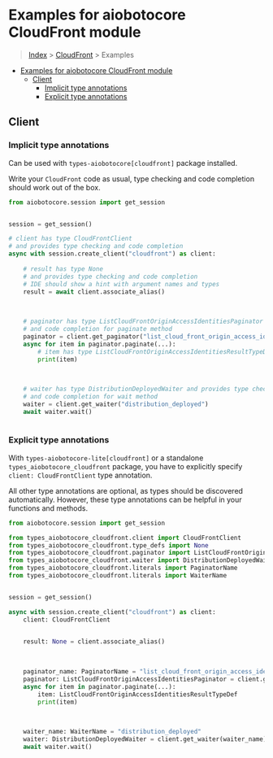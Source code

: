 <a id="examples-for-aiobotocore-cloudfront-module"></a>

# Examples for aiobotocore CloudFront module

> [Index](../README.md) > [CloudFront](./README.md) > Examples

- [Examples for aiobotocore CloudFront module](#examples-for-aiobotocore-cloudfront-module)
  - [Client](#client)
    - [Implicit type annotations](#implicit-type-annotations)
    - [Explicit type annotations](#explicit-type-annotations)

<a id="client"></a>

## Client

<a id="implicit-type-annotations"></a>

### Implicit type annotations

Can be used with `types-aiobotocore[cloudfront]` package installed.

Write your `CloudFront` code as usual, type checking and code completion should
work out of the box.

```python
from aiobotocore.session import get_session


session = get_session()

# client has type CloudFrontClient
# and provides type checking and code completion
async with session.create_client("cloudfront") as client:
    
    # result has type None
    # and provides type checking and code completion
    # IDE should show a hint with argument names and types
    result = await client.associate_alias()
    

    
    # paginator has type ListCloudFrontOriginAccessIdentitiesPaginator and provides type checking
    # and code completion for paginate method
    paginator = client.get_paginator("list_cloud_front_origin_access_identities")
    async for item in paginator.paginate(...):
        # item has type ListCloudFrontOriginAccessIdentitiesResultTypeDef
        print(item)
    

    
    # waiter has type DistributionDeployedWaiter and provides type checking
    # and code completion for wait method
    waiter = client.get_waiter("distribution_deployed")
    await waiter.wait()
    
```

<a id="explicit-type-annotations"></a>

### Explicit type annotations

With `types-aiobotocore-lite[cloudfront]` or a standalone
`types_aiobotocore_cloudfront` package, you have to explicitly specify
`client: CloudFrontClient` type annotation.

All other type annotations are optional, as types should be discovered
automatically. However, these type annotations can be helpful in your functions
and methods.

```python
from aiobotocore.session import get_session

from types_aiobotocore_cloudfront.client import CloudFrontClient
from types_aiobotocore_cloudfront.type_defs import None
from types_aiobotocore_cloudfront.paginator import ListCloudFrontOriginAccessIdentitiesPaginator
from types_aiobotocore_cloudfront.waiter import DistributionDeployedWaiter
from types_aiobotocore_cloudfront.literals import PaginatorName
from types_aiobotocore_cloudfront.literals import WaiterName


session = get_session()

async with session.create_client("cloudfront") as client:
    client: CloudFrontClient

    
    result: None = client.associate_alias()
    

    
    paginator_name: PaginatorName = "list_cloud_front_origin_access_identities"
    paginator: ListCloudFrontOriginAccessIdentitiesPaginator = client.get_paginator(paginator_name)
    async for item in paginator.paginate(...):
        item: ListCloudFrontOriginAccessIdentitiesResultTypeDef
        print(item)
    

    
    waiter_name: WaiterName = "distribution_deployed"
    waiter: DistributionDeployedWaiter = client.get_waiter(waiter_name)
    await waiter.wait()
    
```
